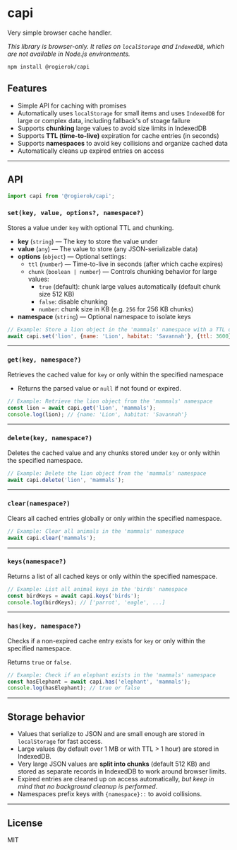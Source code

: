 # capi

Very simple browser cache handler.

*This library is browser-only. It relies on `localStorage` and `IndexedDB`, which are not available in Node.js environments.*

`npm install @rogierok/capi`

## Features

- Simple API for caching with promises
- Automatically uses `localStorage` for small items and uses `IndexedDB` for large or complex data, including fallback's of stoage failure
- Supports **chunking** large values to avoid size limits in IndexedDB
- Supports **TTL (time-to-live)** expiration for cache entries (in seconds)
- Supports **namespaces** to avoid key collisions and organize cached data
- Automatically cleans up expired entries on access

---

## API

```javascript
import capi from '@rogierok/capi';
```

### `set(key, value, options?, namespace?)`

Stores a value under `key` with optional TTL and chunking.

- **key** (`string`) — The key to store the value under
- **value** (`any`) — The value to store (any JSON-serializable data)
- **options** (`object`) — Optional settings:
  - `ttl` (`number`) — Time-to-live in seconds (after which cache expires)
  - `chunk` (`boolean | number`) — Controls chunking behavior for large values:
    - `true` (default): chunk large values automatically (default chunk size 512 KB)
    - `false`: disable chunking  
    - `number`: chunk size in KB (e.g. `256` for 256 KB chunks)  
- **namespace** (`string`) — Optional namespace to isolate keys  

```javascript
// Example: Store a lion object in the 'mammals' namespace with a TTL of 1 hour
await capi.set('lion', {name: 'Lion', habitat: 'Savannah'}, {ttl: 3600}, 'mammals');
```

---

### `get(key, namespace?)`

Retrieves the cached value for `key` or only within the specified namespace

- Returns the parsed value or `null` if not found or expired.

```javascript
// Example: Retrieve the lion object from the 'mammals' namespace
const lion = await capi.get('lion', 'mammals');
console.log(lion); // {name: 'Lion', habitat: 'Savannah'}
```

---

### `delete(key, namespace?)`

Deletes the cached value and any chunks stored under `key` or only within the specified namespace.

```javascript
// Example: Delete the lion object from the 'mammals' namespace
await capi.delete('lion', 'mammals');
```

---

### `clear(namespace?)`

Clears all cached entries globally or only within the specified namespace.

```javascript
// Example: Clear all animals in the 'mammals' namespace
await capi.clear('mammals');
```

---

### `keys(namespace?)`

Returns a list of all cached keys or only within the specified namespace.

```javascript
// Example: List all animal keys in the 'birds' namespace
const birdKeys = await capi.keys('birds');
console.log(birdKeys); // ['parrot', 'eagle', ...]
```

---

### `has(key, namespace?)`

Checks if a non-expired cache entry exists for `key` or only within the specified namespace.

Returns `true` or `false`.

```javascript
// Example: Check if an elephant exists in the 'mammals' namespace
const hasElephant = await capi.has('elephant', 'mammals');
console.log(hasElephant); // true or false
```

---

## Storage behavior

- Values that serialize to JSON and are small enough are stored in `localStorage` for fast access.
- Large values (by default over 1 MB or with TTL > 1 hour) are stored in IndexedDB.
- Very large JSON values are **split into chunks** (default 512 KB) and stored as separate records in IndexedDB to work around browser limits.
- Expired entries are cleaned up on access automatically, *but keep in mind that no background cleanup is performed*.
- Namespaces prefix keys with `{namespace}::` to avoid collisions.

---

## License
MIT
